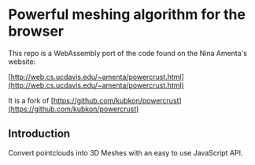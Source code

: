 # Powerful meshing algorithm for the browser

This repo is a WebAssembly port of the code found on the Nina Amenta's
website:

[http://web.cs.ucdavis.edu/~amenta/powercrust.html](http://web.cs.ucdavis.edu/~amenta/powercrust.html)

It is a fork of [https://github.com/kubkon/powercrust](https://github.com/kubkon/powercrust)

## Introduction
Convert pointclouds into 3D Meshes with an easy to use JavaScript API.

